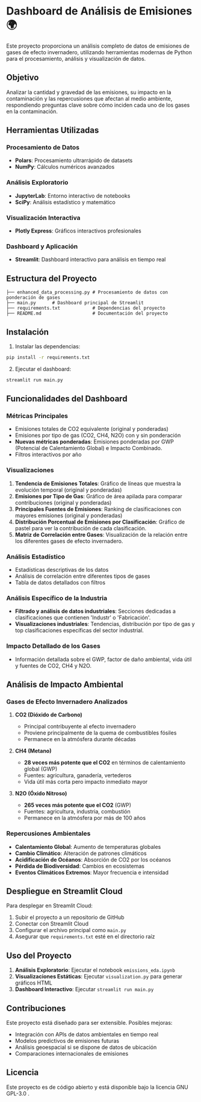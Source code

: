 # Dashboard de Análisis de Emisiones 🌍

Este proyecto proporciona un análisis completo de datos de emisiones de gases de efecto invernadero, utilizando herramientas modernas de Python para el procesamiento, análisis y visualización de datos.

## Objetivo

Analizar la cantidad y gravedad de las emisiones, su impacto en la contaminación y las repercusiones que afectan al medio ambiente, respondiendo preguntas clave sobre cómo inciden cada uno de los gases en la contaminación.

## Herramientas Utilizadas

### Procesamiento de Datos
- **Polars**: Procesamiento ultrarrápido de datasets
- **NumPy**: Cálculos numéricos avanzados

### Análisis Exploratorio
- **JupyterLab**: Entorno interactivo de notebooks
- **SciPy**: Análisis estadístico y matemático

### Visualización Interactiva
- **Plotly Express**: Gráficos interactivos profesionales

### Dashboard y Aplicación
- **Streamlit**: Dashboard interactivo para análisis en tiempo real

## Estructura del Proyecto

```
├── enhanced_data_processing.py # Procesamiento de datos con ponderación de gases
├── main.py      # Dashboard principal de Streamlit
├── requirements.txt            # Dependencias del proyecto
├── README.md                   # Documentación del proyecto
```

## Instalación

1. Instalar las dependencias:
```bash
pip install -r requirements.txt
```

2. Ejecutar el dashboard:
```bash
streamlit run main.py
```

## Funcionalidades del Dashboard

### Métricas Principales
- Emisiones totales de CO2 equivalente (original y ponderadas)
- Emisiones por tipo de gas (CO2, CH4, N2O) con y sin ponderación
- **Nuevas métricas ponderadas**: Emisiones ponderadas por GWP (Potencial de Calentamiento Global) e Impacto Combinado.
- Filtros interactivos por año

### Visualizaciones
1. **Tendencia de Emisiones Totales**: Gráfico de líneas que muestra la evolución temporal (original y ponderadas)
2. **Emisiones por Tipo de Gas**: Gráfico de área apilada para comparar contribuciones (original y ponderadas)
3. **Principales Fuentes de Emisiones**: Ranking de clasificaciones con mayores emisiones (original y ponderadas)
4. **Distribución Porcentual de Emisiones por Clasificación**: Gráfico de pastel para ver la contribución de cada clasificación.
5. **Matriz de Correlación entre Gases**: Visualización de la relación entre los diferentes gases de efecto invernadero.

### Análisis Estadístico
- Estadísticas descriptivas de los datos
- Análisis de correlación entre diferentes tipos de gases
- Tabla de datos detallados con filtros

### Análisis Específico de la Industria
- **Filtrado y análisis de datos industriales**: Secciones dedicadas a clasificaciones que contienen 'Industr' o 'Fabricación'.
- **Visualizaciones industriales**: Tendencias, distribución por tipo de gas y top clasificaciones específicas del sector industrial.

### Impacto Detallado de los Gases
- Información detallada sobre el GWP, factor de daño ambiental, vida útil y fuentes de CO2, CH4 y N2O.

## Análisis de Impacto Ambiental

### Gases de Efecto Invernadero Analizados

1. **CO2 (Dióxido de Carbono)**
   - Principal contribuyente al efecto invernadero
   - Proviene principalmente de la quema de combustibles fósiles
   - Permanece en la atmósfera durante décadas

2. **CH4 (Metano)**
   - **28 veces más potente que el CO2** en términos de calentamiento global (GWP)
   - Fuentes: agricultura, ganadería, vertederos
   - Vida útil más corta pero impacto inmediato mayor

3. **N2O (Óxido Nitroso)**
   - **265 veces más potente que el CO2** (GWP)
   - Fuentes: agricultura, industria, combustión
   - Permanece en la atmósfera por más de 100 años

### Repercusiones Ambientales

- **Calentamiento Global**: Aumento de temperaturas globales
- **Cambio Climático**: Alteración de patrones climáticos
- **Acidificación de Océanos**: Absorción de CO2 por los océanos
- **Pérdida de Biodiversidad**: Cambios en ecosistemas
- **Eventos Climáticos Extremos**: Mayor frecuencia e intensidad

## Despliegue en Streamlit Cloud

Para desplegar en Streamlit Cloud:

1. Subir el proyecto a un repositorio de GitHub
2. Conectar con Streamlit Cloud
3. Configurar el archivo principal como `main.py`
4. Asegurar que `requirements.txt` esté en el directorio raíz

## Uso del Proyecto

1. **Análisis Exploratorio**: Ejecutar el notebook `emissions_eda.ipynb`
2. **Visualizaciones Estáticas**: Ejecutar `visualization.py` para generar gráficos HTML
3. **Dashboard Interactivo**: Ejecutar `streamlit run main.py`

## Contribuciones

Este proyecto está diseñado para ser extensible. Posibles mejoras:
- Integración con APIs de datos ambientales en tiempo real
- Modelos predictivos de emisiones futuras
- Análisis geoespacial si se dispone de datos de ubicación
- Comparaciones internacionales de emisiones

## Licencia

Este proyecto es de código abierto y está disponible bajo la licencia GNU GPL-3.0 .

